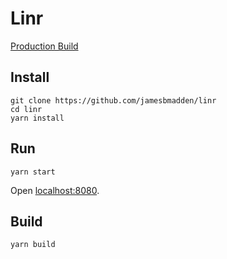 # Linr
[Production Build](https://linrapp.firebaseapp.com)

## Install
```
git clone https://github.com/jamesbmadden/linr
cd linr
yarn install
```

## Run
```
yarn start
```
Open [localhost:8080](localhost:8080).

## Build
```
yarn build
```